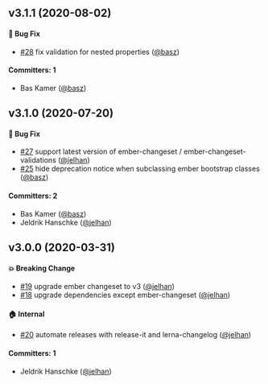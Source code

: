 ## v3.1.1 (2020-08-02)

#### :bug: Bug Fix
* [#28](https://github.com/kaliber5/ember-bootstrap-changeset-validations/pull/28) fix validation for nested properties ([@basz](https://github.com/basz))

#### Committers: 1
- Bas Kamer ([@basz](https://github.com/basz))

## v3.1.0 (2020-07-20)

#### :bug: Bug Fix
* [#27](https://github.com/kaliber5/ember-bootstrap-changeset-validations/pull/27) support latest version of ember-changeset / ember-changeset-validations ([@jelhan](https://github.com/jelhan))
* [#25](https://github.com/kaliber5/ember-bootstrap-changeset-validations/pull/25) hide deprecation notice when subclassing ember bootstrap classes ([@basz](https://github.com/basz))

#### Committers: 2
- Bas Kamer ([@basz](https://github.com/basz))
- Jeldrik Hanschke ([@jelhan](https://github.com/jelhan))

## v3.0.0 (2020-03-31)

#### :boom: Breaking Change
* [#19](https://github.com/kaliber5/ember-bootstrap-changeset-validations/pull/19) upgrade ember changeset to v3 ([@jelhan](https://github.com/jelhan))
* [#18](https://github.com/kaliber5/ember-bootstrap-changeset-validations/pull/18) upgrade dependencies except ember-changeset ([@jelhan](https://github.com/jelhan))

#### :house: Internal
* [#20](https://github.com/kaliber5/ember-bootstrap-changeset-validations/pull/20) automate releases with release-it and lerna-changelog ([@jelhan](https://github.com/jelhan))

#### Committers: 1
- Jeldrik Hanschke ([@jelhan](https://github.com/jelhan))


